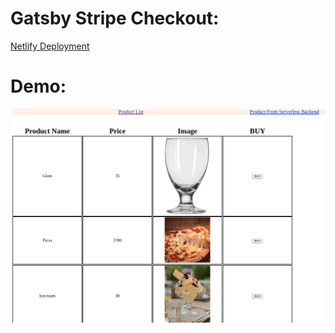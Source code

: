 # Gatsby Stripe Checkout:
[Netlify Deployment](https://eru-stripe-checkout.netlify.app/)

# Demo:

![demo](demo.png)
